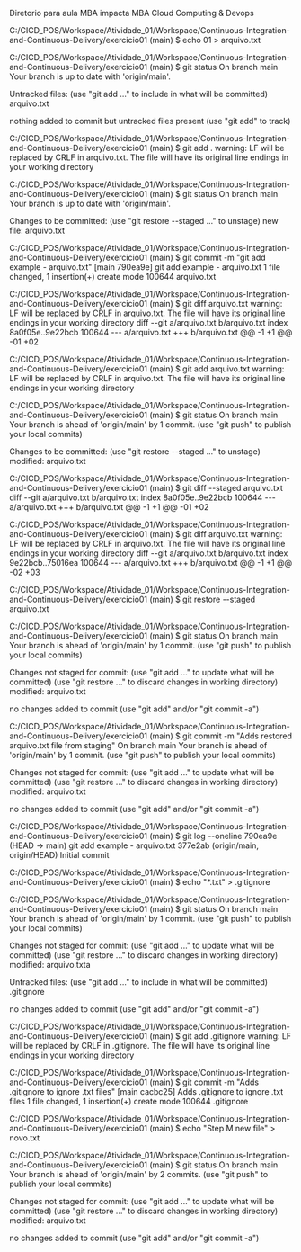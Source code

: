 Diretorio para aula MBA impacta MBA Cloud Computing & Devops

C:/CICD_POS/Workspace/Atividade_01/Workspace/Continuous-Integration-and-Continuous-Delivery/exercicio01 (main) $ echo 01 > arquivo.txt

C:/CICD_POS/Workspace/Atividade_01/Workspace/Continuous-Integration-and-Continuous-Delivery/exercicio01 (main) $ git status On branch main Your branch is up to date with 'origin/main'.

Untracked files: (use "git add ..." to include in what will be committed) arquivo.txt

nothing added to commit but untracked files present (use "git add" to track)

C:/CICD_POS/Workspace/Atividade_01/Workspace/Continuous-Integration-and-Continuous-Delivery/exercicio01 (main) $ git add . warning: LF will be replaced by CRLF in arquivo.txt. The file will have its original line endings in your working directory

C:/CICD_POS/Workspace/Atividade_01/Workspace/Continuous-Integration-and-Continuous-Delivery/exercicio01 (main) $ git status On branch main Your branch is up to date with 'origin/main'.

Changes to be committed: (use "git restore --staged ..." to unstage) new file: arquivo.txt

C:/CICD_POS/Workspace/Atividade_01/Workspace/Continuous-Integration-and-Continuous-Delivery/exercicio01 (main) $ git commit -m "git add example - arquivo.txt" [main 790ea9e] git add example - arquivo.txt 1 file changed, 1 insertion(+) create mode 100644 arquivo.txt

C:/CICD_POS/Workspace/Atividade_01/Workspace/Continuous-Integration-and-Continuous-Delivery/exercicio01 (main) $ git diff arquivo.txt warning: LF will be replaced by CRLF in arquivo.txt. The file will have its original line endings in your working directory diff --git a/arquivo.txt b/arquivo.txt index 8a0f05e..9e22bcb 100644 --- a/arquivo.txt +++ b/arquivo.txt @@ -1 +1 @@ -01 +02

C:/CICD_POS/Workspace/Atividade_01/Workspace/Continuous-Integration-and-Continuous-Delivery/exercicio01 (main) $ git add arquivo.txt warning: LF will be replaced by CRLF in arquivo.txt. The file will have its original line endings in your working directory

C:/CICD_POS/Workspace/Atividade_01/Workspace/Continuous-Integration-and-Continuous-Delivery/exercicio01 (main) $ git status On branch main Your branch is ahead of 'origin/main' by 1 commit. (use "git push" to publish your local commits)

Changes to be committed: (use "git restore --staged ..." to unstage) modified: arquivo.txt

C:/CICD_POS/Workspace/Atividade_01/Workspace/Continuous-Integration-and-Continuous-Delivery/exercicio01 (main) $ git diff --staged arquivo.txt diff --git a/arquivo.txt b/arquivo.txt index 8a0f05e..9e22bcb 100644 --- a/arquivo.txt +++ b/arquivo.txt @@ -1 +1 @@ -01 +02

C:/CICD_POS/Workspace/Atividade_01/Workspace/Continuous-Integration-and-Continuous-Delivery/exercicio01 (main) $ git diff arquivo.txt warning: LF will be replaced by CRLF in arquivo.txt. The file will have its original line endings in your working directory diff --git a/arquivo.txt b/arquivo.txt index 9e22bcb..75016ea 100644 --- a/arquivo.txt +++ b/arquivo.txt @@ -1 +1 @@ -02 +03

C:/CICD_POS/Workspace/Atividade_01/Workspace/Continuous-Integration-and-Continuous-Delivery/exercicio01 (main) $ git restore --staged arquivo.txt

C:/CICD_POS/Workspace/Atividade_01/Workspace/Continuous-Integration-and-Continuous-Delivery/exercicio01 (main) $ git status On branch main Your branch is ahead of 'origin/main' by 1 commit. (use "git push" to publish your local commits)

Changes not staged for commit: (use "git add ..." to update what will be committed) (use "git restore ..." to discard changes in working directory) modified: arquivo.txt

no changes added to commit (use "git add" and/or "git commit -a")

C:/CICD_POS/Workspace/Atividade_01/Workspace/Continuous-Integration-and-Continuous-Delivery/exercicio01 (main) $ git commit -m "Adds restored arquivo.txt file from staging" On branch main Your branch is ahead of 'origin/main' by 1 commit. (use "git push" to publish your local commits)

Changes not staged for commit: (use "git add ..." to update what will be committed) (use "git restore ..." to discard changes in working directory) modified: arquivo.txt

no changes added to commit (use "git add" and/or "git commit -a")

C:/CICD_POS/Workspace/Atividade_01/Workspace/Continuous-Integration-and-Continuous-Delivery/exercicio01 (main) $ git log --oneline 790ea9e (HEAD -> main) git add example - arquivo.txt 377e2ab (origin/main, origin/HEAD) Initial commit

C:/CICD_POS/Workspace/Atividade_01/Workspace/Continuous-Integration-and-Continuous-Delivery/exercicio01 (main) $ echo "*.txt" > .gitignore

C:/CICD_POS/Workspace/Atividade_01/Workspace/Continuous-Integration-and-Continuous-Delivery/exercicio01 (main) $ git status On branch main Your branch is ahead of 'origin/main' by 1 commit. (use "git push" to publish your local commits)

Changes not staged for commit: (use "git add ..." to update what will be committed) (use "git restore ..." to discard changes in working directory) modified: arquivo.txta

Untracked files: (use "git add ..." to include in what will be committed) .gitignore

no changes added to commit (use "git add" and/or "git commit -a")

C:/CICD_POS/Workspace/Atividade_01/Workspace/Continuous-Integration-and-Continuous-Delivery/exercicio01 (main) $ git add .gitignore warning: LF will be replaced by CRLF in .gitignore. The file will have its original line endings in your working directory

C:/CICD_POS/Workspace/Atividade_01/Workspace/Continuous-Integration-and-Continuous-Delivery/exercicio01 (main) $ git commit -m "Adds .gitignore to ignore .txt files" [main cacbc25] Adds .gitignore to ignore .txt files 1 file changed, 1 insertion(+) create mode 100644 .gitignore

C:/CICD_POS/Workspace/Atividade_01/Workspace/Continuous-Integration-and-Continuous-Delivery/exercicio01 (main) $ echo "Step M new file" > novo.txt

C:/CICD_POS/Workspace/Atividade_01/Workspace/Continuous-Integration-and-Continuous-Delivery/exercicio01 (main) $ git status On branch main Your branch is ahead of 'origin/main' by 2 commits. (use "git push" to publish your local commits)

Changes not staged for commit: (use "git add ..." to update what will be committed) (use "git restore ..." to discard changes in working directory) modified: arquivo.txt

no changes added to commit (use "git add" and/or "git commit -a")
